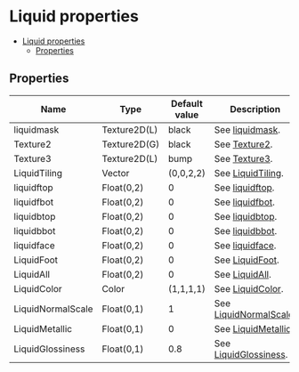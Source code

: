 # Liquid properties

- [Liquid properties](#liquid-properties)
  - [Properties](#properties)

## Properties
| Name              | Type         | Default value | Description                                                                           |
| ----------------- | ------------ | ------------- | ------------------------------------------------------------------------------------- |
| liquidmask        | Texture2D(L) | black         | See [liquidmask](../common/liquid_property_descriptions.md#liquidmask).               |
| Texture2          | Texture2D(G) | black         | See [Texture2](../common/liquid_property_descriptions.md#texture2).                   |
| Texture3          | Texture2D(L) | bump          | See [Texture3](../common/liquid_property_descriptions.md#texture3).                   |
| LiquidTiling      | Vector       | (0,0,2,2)     | See [LiquidTiling](../common/liquid_property_descriptions.md#liquidtiling).           |
| liquidftop        | Float(0,2)   | 0             | See [liquidftop](../common/liquid_property_descriptions.md#liquidftop).               |
| liquidfbot        | Float(0,2)   | 0             | See [liquidfbot](../common/liquid_property_descriptions.md#liquidfbot).               |
| liquidbtop        | Float(0,2)   | 0             | See [liquidbtop](../common/liquid_property_descriptions.md#liquidbtop).               |
| liquidbbot        | Float(0,2)   | 0             | See [liquidbbot](../common/liquid_property_descriptions.md#liquidbbot).               |
| liquidface        | Float(0,2)   | 0             | See [liquidface](../common/liquid_property_descriptions.md#liquidface).               |
| LiquidFoot        | Float(0,2)   | 0             | See [LiquidFoot](../common/liquid_property_descriptions.md#liquidfoot).               |
| LiquidAll         | Float(0,2)   | 0             | See [LiquidAll](../common/liquid_property_descriptions.md#liquidall).                 |
| LiquidColor       | Color        | (1,1,1,1)     | See [LiquidColor](../common/liquid_property_descriptions.md#liquidcolor).             |
| LiquidNormalScale | Float(0,1)   | 1             | See [LiquidNormalScale](../common/liquid_property_descriptions.md#liquidnormalscale). |
| LiquidMetallic    | Float(0,1)   | 0             | See [LiquidMetallic](../common/liquid_property_descriptions.md#liquidmetallic).       |
| LiquidGlossiness  | Float(0,1)   | 0.8           | See [LiquidGlossiness](../common/liquid_property_descriptions.md#liquidglossiness).   |
